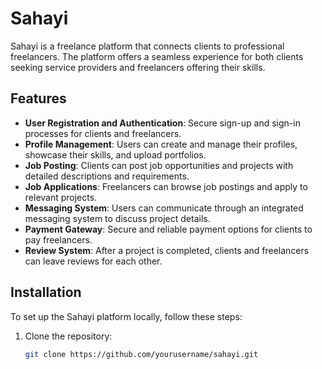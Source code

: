 # Sahayi

Sahayi is a freelance platform that connects clients to professional freelancers. The platform offers a seamless experience for both clients seeking service providers and freelancers offering their skills.

## Features

- **User Registration and Authentication**: Secure sign-up and sign-in processes for clients and freelancers.
- **Profile Management**: Users can create and manage their profiles, showcase their skills, and upload portfolios.
- **Job Posting**: Clients can post job opportunities and projects with detailed descriptions and requirements.
- **Job Applications**: Freelancers can browse job postings and apply to relevant projects.
- **Messaging System**: Users can communicate through an integrated messaging system to discuss project details.
- **Payment Gateway**: Secure and reliable payment options for clients to pay freelancers.
- **Review System**: After a project is completed, clients and freelancers can leave reviews for each other.

## Installation

To set up the Sahayi platform locally, follow these steps:

1. Clone the repository:
   ```sh
   git clone https://github.com/yourusername/sahayi.git

